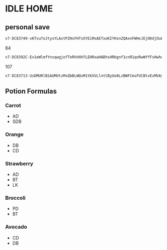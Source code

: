 # IDLE HOME

## personal save

```js
v7-DC83749-vKTvuToJtysYLAxtPZHsFHTsXYEiMxAETxoKIYHsnZQAxnFWHxJEjOKdjOuEjOYgqyKPjNYjyAEqyZEqynQjOZQjybdqOTvjcxVuqPYqshMKLqsKiqOQ1MApjsqPACLyHyxbvHxToMHsvQGAsYOMxjHJLAOPqxbWEAxoqGjAQjsHKqxHMOxqA1bsHZEstHqHxuvQLGphHqxHEysTvEjxXtSMjxQuQHnHXjsYvOMuGPM-SETTINGS011-WEAPONS,,1AvCv2Cq134,38vAv14qC57,0v8v1EqEA0,,,,,,,,,,,,,---IdleHome
```
84
```js
v7-DC8392C-Ev1eWlmfYnsqwgjofTnRhVHXfLEHRoaHADhsHRbgnf1cnR1qnRwWYfFsHwhwSvsnOKoFhwAYHaojEnckcfeRmsHwefH0EFRnwATDkgAKnRqDHeYCD0fFLbTnvmRnlAfHbRsfnXgbeYHwWkfnRDTH1XhfHSKYHXqRWcqkfEYnPbQwRnETRHsRVKRnwfKH0aWfHAojfnXhYT0hYT1hYVwcYT0AsdwsVfqsV1qYVecsVkcYTlhYVKAsinhDafnRbsnwTK-SETTINGS011-WEAPONS,,,44vDv1AqC56,1AvCv2Cq19A,,,,,0v8v1EqD98,,,,,,,,---IdleHome
```
107
```js
v7-DC83713-UsDMURlB1AUMUtzMvQbBLWQvM1tKXVLlntCByUo0LzBWFCmsFUCBtvEvMVAyvBmnKMDlXUMNXo0EBOHUWJlRvYEBEosnaFCzBzvCKvMyHCzMoXVUBvlnBvavMsvJ0WYjUEBvlKB1nvBmsUMKCzBtYJUBsTy1BLvKMHNvMLzyUJyATMbRbv0vNzByoPmUMsyEMbmVzvJzMOHEntlznRHznmJECtAzGLECUlzCRlEnsbzCRbznYHEnKAzqBQOHUMvtWMUKn-SETTINGS011-WEAPONS,,,3AvCv15qC67,1AvCv2Cq19A,,,,,0v8v1EqD98,,,,,,,,---IdleHome
```
## Potion Formulas

### Carrot

+ AD 
+ SDB

### Orange

+ DB 
+ CD

### Strawberry

+ AD 
+ BT 
+ LK

### Broccoli

+ PD 
+ BT

### Avocado

+ CD
+ DB
